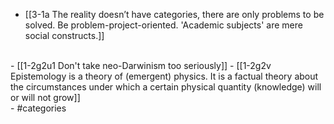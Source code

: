 - [[3-1a The reality doesn’t have categories, there are only problems to be solved. Be problem-project-oriented. 'Academic subjects' are mere social constructs.]]
<br>
- [[1-2g2u1 Don't take neo-Darwinism too seriously]]
- [[1-2g2v Epistemology is a theory of (emergent) physics. It is a factual theory about the circumstances under which a certain physical quantity (knowledge) will or will not grow]]
<br>
- #categories
